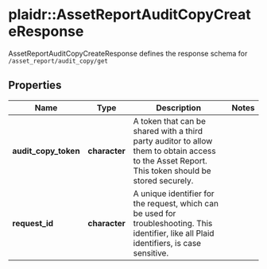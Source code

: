 # plaidr::AssetReportAuditCopyCreateResponse

AssetReportAuditCopyCreateResponse defines the response schema for `/asset_report/audit_copy/get`

## Properties
Name | Type | Description | Notes
------------ | ------------- | ------------- | -------------
**audit_copy_token** | **character** | A token that can be shared with a third party auditor to allow them to obtain access to the Asset Report. This token should be stored securely. | 
**request_id** | **character** | A unique identifier for the request, which can be used for troubleshooting. This identifier, like all Plaid identifiers, is case sensitive. | 


